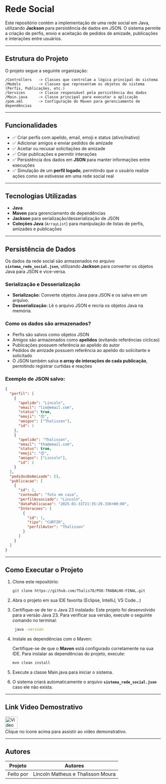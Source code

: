 # Rede Social

Este repositório contém a implementação de uma rede social em Java, utilizando **Jackson** para persistência de dados em JSON. O sistema permite a criação de perfis, envio e aceitação de pedidos de amizade, publicações e interações entre usuários.

---

## Estrutura do Projeto

O projeto segue a seguinte organização:

```
/Controllers   -> Classes que controlam a lógica principal do sistema
/Models        -> Classes que representam os objetos do sistema (Perfis, Publicações, etc.)
/Services      -> Classe responsável pela persistência dos dados
/Main.java     -> Classe principal para executar a aplicação
/pom.xml       -> Configuração do Maven para gerenciamento de dependências
```

---

## Funcionalidades

- ✅ Criar perfis com apelido, email, emoji e status (ativo/inativo)
- ✅ Adicionar amigos e enviar pedidos de amizade
- ✅ Aceitar ou recusar solicitações de amizade
- ✅ Criar publicações e permitir interações
- ✅ Persistência dos dados em **JSON** para manter informações entre execuções
- ✅ Simulação de um **perfil logado**, permitindo que o usuário realize ações como se estivesse em uma rede social real

---

## Tecnologias Utilizadas

- **Java**
- **Maven** para gerenciamento de dependências
- **Jackson** para serialização/desserialização de JSON
- **Coleções Java** (`ArrayList`) para manipulação de listas de perfis, amizades e publicações

---

## Persistência de Dados

Os dados da rede social são armazenados no arquivo **`sistema_rede_social.json`**, utilizando **Jackson** para converter os objetos Java para JSON e vice-versa.

### Serialização e Desserialização

- **Serialização:** Converte objetos Java para JSON e os salva em um arquivo.
- **Desserialização:** Lê o arquivo JSON e recria os objetos Java na memória.

### Como os dados são armazenados?

- Perfis são salvos como objetos JSON
- Amigos são armazenados como **apelidos** (evitando referências cíclicas)
- Publicações possuem referência ao apelido do autor
- Pedidos de amizade possuem referência ao apelido do solicitante e solicitado
- O JSON também salva **o array de interações de cada publicação**, permitindo registrar curtidas e reações

### Exemplo de JSON salvo:

```json
{
  "perfil": [
    {
      "apelido": "Lincoln",
      "email": "lin@email.com",
      "status": true,
      "emoji": "😞",
      "amigos": ["Thalisson"],
      "id": 1
    },
    {
      "apelido": "Thalisson",
      "email": "tha@email.com",
      "status": true,
      "emoji": "😍",
      "amigos": ["Lincoln"],
      "id": 2
    }
  ],
  "pedidosDeAmizade": [],
  "publicacao": [
    {
      "id": 1,
      "conteudo": "foto em casa",
      "perfilAssociado": "Lincoln",
      "dataPublicacao": "2025-01-31T21:35:29.336+00:00",
      "Interacoes": [
        {
          "id": 1,
          "tipo": "CURTIR",
          "perfilAutor": "Thalisson"
        }
      ]
    }
  ]
}
```

---

## Como Executar o Projeto

1. Clone este repositório:

   ```sh
   git clone https://github.com/Thalis78/POO-TRABALHO-FINAL.git
   ```

2. Abra o projeto em sua IDE favorita (Eclipse, IntelliJ, VS Code...)

3. Certifique-se de ter o Java 23 instalado:
   Este projeto foi desenvolvido para a versão Java 23. Para verificar sua versão, execute o seguinte comando no terminal:

   ```sh
    java -version
   ```

4. Instale as dependências com o Maven:

   Certifique-se de que o **Maven** está configurado corretamente na sua IDE. Para instalar as dependências do projeto, execute:

   ```sh
   mvn clean install


   ```

5. Execute a classe Main.java para iniciar o sistema.

6. O sistema criará automaticamente o arquivo **`sistema_rede_social.json`** caso ele não exista.

---

## Link Video Demostrativo

<a href="https://youtu.be/pexVjD5l8l0">
  <img src="https://img.icons8.com/?size=100&id=108794&format=png&color=000000" alt="Video Demonstrativo" width="40" />
</a><br>
Clique no ícone acima para assistir ao vídeo demonstrativo.

---

## Autores

| **Projeto** | **Autores**                       |
| ----------- | --------------------------------- |
| Feito por   | Lincoln Matheus e Thalisson Moura |
